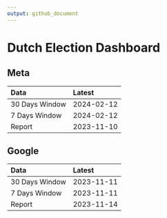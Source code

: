 ```yaml
---
output: github_document
---
```


# Dutch Election Dashboard



## Meta


|Data           |Latest     |
|:--------------|:----------|
|30 Days Window |2024-02-12 |
|7 Days Window  |2024-02-12 |
|Report         |2023-11-10 |

## Google


|Data           |Latest     |
|:--------------|:----------|
|30 Days Window |2023-11-11 |
|7 Days Window  |2023-11-11 |
|Report         |2023-11-14 |
